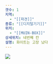 ```yaml
---
갯수: 1
지역:
  - "[[파견]]"
종류: "[[디지털기기]]"
위치:
  - "[[MUIN-BOX]]"
상세위치: 네번째 칸
설명: 화이트는 고장 났다
---
```

![](http://192.168.50.22/devices/240914_IMG_0020.jpg)